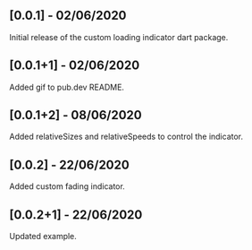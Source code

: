 ## [0.0.1] - 02/06/2020

Initial release of the custom loading indicator dart package.

## [0.0.1+1] - 02/06/2020

Added gif to pub.dev README.

## [0.0.1+2] - 08/06/2020

Added relativeSizes and relativeSpeeds to control the indicator.

## [0.0.2] - 22/06/2020

Added custom fading indicator.

## [0.0.2+1] - 22/06/2020

Updated example.
